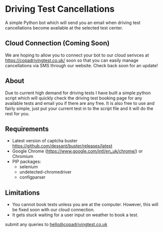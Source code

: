 # Driving Test Cancellations
A simple Python bot which will send you an email when driving test cancellations become available at the selected test center.

## Cloud Connection (Coming Soon)
We are hoping to allow you to connect your bot to our cloud serivces at https://copadrivingtest.co.uk/ soon so that you can easily manage cancellations via SMS through our website. Check back soon for an update!

## About
Due to current high demand for driving tests I have built a simple python script which will quickly check the driving test booking page for any available tests and email you if there are any free. It is also free to use and fairly simple, just put your current test in to the script file and it will do the rest for you.

## Requirements
- Latest version of captcha buster https://github.com/dessant/buster/releases/latest
- Google Chrome (https://www.google.com/intl/en_uk/chrome/) or Chromium
- PIP packages:
  - selenium
  - undetected-chromedriver
  - configparser

## Limitations
- You cannot book tests unless you are at the computer. However, this will be fixed soon with our cloud connection.
- It gets stuck waiting for a user input on weather to book a test.

submit any queries to hello@copadrivingtest.co.uk
